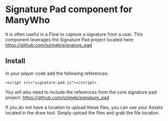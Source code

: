 # Signature Pad component for ManyWho

It is often useful in a Flow to capture a signature from a user. This component leverages the Signature Pad project located here: https://github.com/szimek/signature_pad

## Install
In your player code add the following references:

```
<script src="signature-pad.js"></script>
```

You will also need to include the references from the core signature pad project:
https://github.com/szimek/signature_pad

If you do not have a location to upload these files, you can use your Assets located in the draw tool. Simply upload the files and grab the file location.
